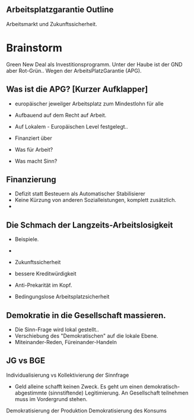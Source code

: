 
## Arbeitsplatzgarantie Outline

Arbeitsmarkt und Zukunftssicherheit.

# Brainstorm 

Green New Deal als Investitionsprogramm. Unter der Haube ist der GND aber Rot-Grün.. Wegen der ArbeitsPlatzGarantie (APG). 

## Was ist die APG? [Kurzer Aufklapper]
- europäischer jeweilger Arbeitsplatz zum Mindestlohn für alle
- Aufbauend auf dem Recht auf Arbeit. 
- Auf Lokalem - Europäischen Level festgelegt..
- Finanziert über 


- Was für Arbeit? 
- Was macht Sinn? 

  

## Finanzierung
- Defizit statt Besteuern als Automatischer Stabilisierer
- Keine Kürzung von anderen Sozialleistungen, komplett zusätzlich.
- 


## Die Schmach der Langzeits-Arbeitslosigkeit

- Beispiele.
- 

- Zukunftssicherheit 
- bessere Kreditwürdigkeit
- Anti-Prekarität im Kopf. 
- Bedingungslose Arbeitsplatzsicherheit


## Demokratie in die Gesellschaft massieren. 
- Die Sinn-Frage wird lokal gestellt.. 
- Verschiebung des "Demokratischen" auf die lokale Ebene. 
- Miteinander-Reden, Füreinander-Handeln




## JG vs BGE

Individualisierung vs Kollektivierung der Sinnfrage

- Geld alleine schafft keinen Zweck. Es geht um einen demokratisch-abgestimmte (sinnstiftende) Legitimierung. An Gesellschaft teilnehmen muss im Vordergrund stehen.   


Demokratisierung der Produktion
Demokratisierung des Konsums


